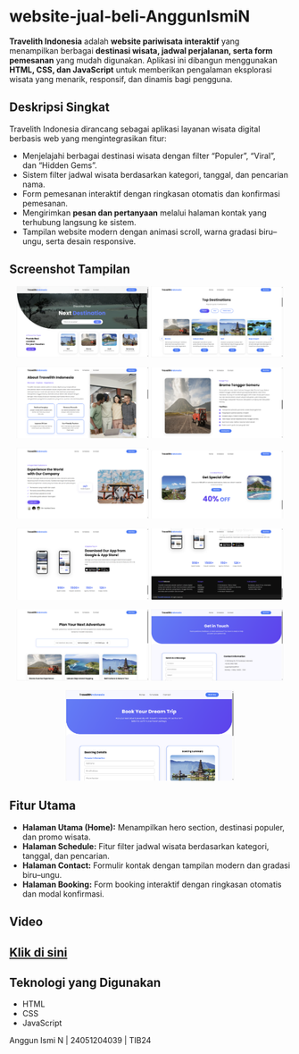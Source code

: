 # website-jual-beli-AnggunIsmiN
**Travelith Indonesia** adalah **website pariwisata interaktif** yang menampilkan berbagai **destinasi wisata, jadwal perjalanan, serta form pemesanan** yang mudah digunakan. Aplikasi ini dibangun menggunakan **HTML, CSS, dan JavaScript** untuk memberikan pengalaman eksplorasi wisata yang menarik, responsif, dan dinamis bagi pengguna.

## Deskripsi Singkat
Travelith Indonesia dirancang sebagai aplikasi layanan wisata digital berbasis web yang mengintegrasikan fitur:
- Menjelajahi berbagai destinasi wisata dengan filter “Populer”, “Viral”, dan “Hidden Gems”.
- Sistem filter jadwal wisata berdasarkan kategori, tanggal, dan pencarian nama.  
- Form pemesanan interaktif dengan ringkasan otomatis dan konfirmasi pemesanan.
- Mengirimkan **pesan dan pertanyaan** melalui halaman kontak yang terhubung langsung ke sistem.
- Tampilan website modern dengan animasi scroll, warna gradasi biru–ungu, serta desain responsive.

## Screenshot Tampilan

<p align="center">
  <img src="SS/home.png" alt="Home" width="47%" />
  <img src="SS/top.png" alt="Top Destinations" width="47%" />
</p>
<p align="center">
  <img src="SS/about.png" alt="About" width="47%" />
  <img src="SS/budget.png" alt="Budget" width="47%" />
</p>
<p align="center">
  <img src="SS/experience.png" alt="Experience" width="47%" />
  <img src="SS/getspesial.png" alt="Get Special" width="47%" />
</p>
<p align="center">
  <img src="SS/app.png" alt="App" width="47%" />
  <img src="SS/footer.png" alt="Footer" width="47%" />
</p>
<p align="center">
  <img src="SS/schedule.png" alt="Schedule" width="47%" />
  <img src="SS/contact.png" alt="Contact" width="47%" />
</p>
<p align="center">
  <img src="SS/booking.png" alt="Booking" width="60%" />
</p>

## Fitur Utama
- **Halaman Utama (Home):** Menampilkan hero section, destinasi populer, dan promo wisata.  
- **Halaman Schedule:** Fitur filter jadwal wisata berdasarkan kategori, tanggal, dan pencarian.  
- **Halaman Contact:** Formulir kontak dengan tampilan modern dan gradasi biru–ungu.  
- **Halaman Booking:** Form booking interaktif dengan ringkasan otomatis dan modal konfirmasi.

## Video
[Klik di sini](https://youtu.be/VxAf4lGML0Q?si=efVnRnFPJeaSHCX_)
---

## Teknologi yang Digunakan
- HTML
- CSS 
- JavaScript

Anggun Ismi N | 24051204039 | TIB24
